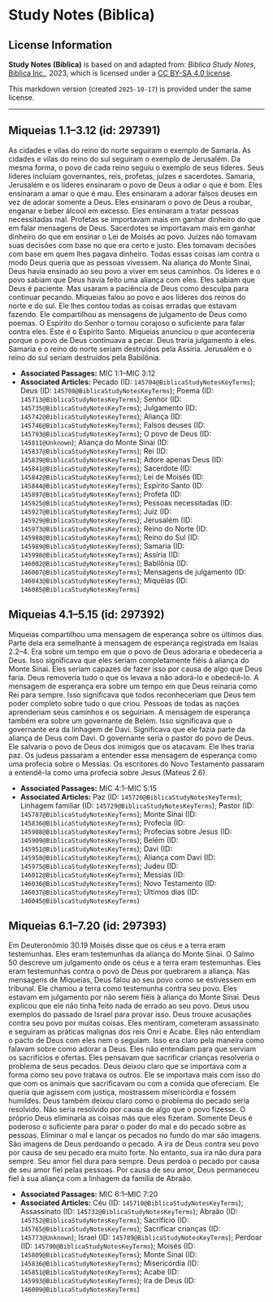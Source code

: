 # Study Notes (Biblica)

## License Information

**Study Notes (Biblica)** is based on and adapted from: _Biblica Study Notes_, [Biblica Inc.](https://www.biblica.com/), 2023, which is licensed under a [CC BY-SA 4.0 license](https://creativecommons.org/licenses/by-sa/4.0/legalcode.en).

This markdown version (created `2025-10-17`) is provided under the same license.



--------------------------------

## Miqueias 1.1–3.12 (id: 297391)

As cidades e vilas do reino do norte seguiram o exemplo de Samaria. As cidades e vilas do reino do sul seguiram o exemplo de Jerusalém. Da mesma forma, o povo de cada reino seguiu o exemplo de seus líderes. Seus líderes incluíam governantes, reis, profetas, juízes e sacerdotes. Samaria, Jerusalém e os líderes ensinaram o povo de Deus a odiar o que é bom. Eles ensinaram a amar o que é mau. Eles ensinaram a adorar falsos deuses em vez de adorar somente a Deus. Eles ensinaram o povo de Deus a roubar, enganar e beber álcool em excesso. Eles ensinaram a tratar pessoas necessitadas mal. Profetas se importavam mais em ganhar dinheiro do que em falar mensagens de Deus. Sacerdotes se importavam mais em ganhar dinheiro do que em ensinar o Lei de Moisés ao povo. Juízes não tomavam suas decisões com base no que era certo e justo. Eles tomavam decisões com base em quem lhes pagava dinheiro. Todas essas coisas iam contra o modo Deus queria que as pessoas vivessem. Na aliança do Monte Sinai, Deus havia ensinado ao seu povo a viver em seus caminhos. Os líderes e o povo sabiam que Deus havia feito uma aliança com eles. Eles sabiam que Deus é paciente. Mas usaram a paciência de Deus como desculpa para continuar pecando. Miqueias falou ao povo e aos líderes dos reinos do norte e do sul. Ele lhes contou todas as coisas erradas que estavam fazendo. Ele compartilhou as mensagens de julgamento de Deus como poemas. O Espírito do Senhor o tornou corajoso o suficiente para falar contra eles. Este é o Espírito Santo. Miqueias anunciou o que aconteceria porque o povo de Deus continuava a pecar. Deus traria julgamento à eles. Samaria e o reino do norte seriam destruídos pela Assíria. Jerusalém e o reino do sul seriam destruídos pela Babilônia.

* **Associated Passages:** MIC 1:1–MIC 3:12
* **Associated Articles:** Pecado (ID: `145704@BiblicaStudyNotesKeyTerms`); Deus (ID: `145708@BiblicaStudyNotesKeyTerms`); Poema (ID: `145713@BiblicaStudyNotesKeyTerms`); Senhor (ID: `145735@BiblicaStudyNotesKeyTerms`); Julgamento (ID: `145742@BiblicaStudyNotesKeyTerms`); Aliança (ID: `145746@BiblicaStudyNotesKeyTerms`); Falsos deuses (ID: `145793@BiblicaStudyNotesKeyTerms`); O povo de Deus (ID: `145811@Unknown`); Aliança do Monte Sinai (ID: `145837@BiblicaStudyNotesKeyTerms`); Rei (ID: `145839@BiblicaStudyNotesKeyTerms`); Adore apenas Deus (ID: `145841@BiblicaStudyNotesKeyTerms`); Sacerdote (ID: `145842@BiblicaStudyNotesKeyTerms`); Lei de Moisés (ID: `145844@BiblicaStudyNotesKeyTerms`); Espírito Santo (ID: `145897@BiblicaStudyNotesKeyTerms`); Profeta (ID: `145925@BiblicaStudyNotesKeyTerms`); Pessoas necessitadas (ID: `145927@BiblicaStudyNotesKeyTerms`); Juiz (ID: `145929@BiblicaStudyNotesKeyTerms`); Jerusalém (ID: `145973@BiblicaStudyNotesKeyTerms`); Reino do Norte (ID: `145988@BiblicaStudyNotesKeyTerms`); Reino do Sul (ID: `145989@BiblicaStudyNotesKeyTerms`); Samaria (ID: `145998@BiblicaStudyNotesKeyTerms`); Assíria (ID: `146002@BiblicaStudyNotesKeyTerms`); Babilônia (ID: `146007@BiblicaStudyNotesKeyTerms`); Mensagens de julgamento (ID: `146043@BiblicaStudyNotesKeyTerms`); Miquéias (ID: `146085@BiblicaStudyNotesKeyTerms`)

## Miqueias 4.1–5.15 (id: 297392)

Miqueias compartilhou uma mensagem de esperança sobre os últimos dias. Parte dela era semelhante à mensagem de esperança registrada em Isaías 2\.2–4\. Era sobre um tempo em que o povo de Deus adoraria e obedeceria a Deus. Isso significava que eles seriam completamente fiéis à aliança do Monte Sinai. Eles seriam capazes de fazer isso por causa de algo que Deus faria. Deus removeria tudo o que os levava a não adorá\-lo e obedecê\-lo. A mensagem de esperança era sobre um tempo em que Deus reinaria como Rei para sempre. Isso significava que todos reconheceriam que Deus tem poder completo sobre tudo o que criou. Pessoas de todas as nações aprenderiam seus caminhos e os seguiriam. A mensagem de esperança também era sobre um governante de Belém. Isso significava que o governante era da linhagem de Davi. Significava que ele fazia parte da aliança de Deus com Davi. O governante seria o pastor do povo de Deus. Ele salvaria o povo de Deus dos inimigos que os atacavam. Ele lhes traria paz. Os judeus passaram a entender essa mensagem de esperança como uma profecia sobre o Messias. Os escritores do Novo Testamento passaram a entendê\-la como uma profecia sobre Jesus (Mateus 2\.6\).

* **Associated Passages:** MIC 4:1–MIC 5:15
* **Associated Articles:** Paz (ID: `145720@BiblicaStudyNotesKeyTerms`); Linhagem familiar (ID: `145729@BiblicaStudyNotesKeyTerms`); Pastor (ID: `145787@BiblicaStudyNotesKeyTerms`); Monte Sinai (ID: `145836@BiblicaStudyNotesKeyTerms`); Profecia (ID: `145908@BiblicaStudyNotesKeyTerms`); Profecias sobre Jesus (ID: `145909@BiblicaStudyNotesKeyTerms`); Belém (ID: `145951@BiblicaStudyNotesKeyTerms`); Davi (ID: `145958@BiblicaStudyNotesKeyTerms`); Aliança com Davi (ID: `145975@BiblicaStudyNotesKeyTerms`); Judeu (ID: `146012@BiblicaStudyNotesKeyTerms`); Messias (ID: `146036@BiblicaStudyNotesKeyTerms`); Novo Testamento (ID: `146037@BiblicaStudyNotesKeyTerms`); Últimos dias (ID: `146045@BiblicaStudyNotesKeyTerms`)

## Miqueias 6.1–7.20 (id: 297393)

Em Deuteronômio 30\.19 Moisés disse que os céus e a terra eram testemunhas. Eles eram testemunhas da aliança do Monte Sinai. O Salmo 50 descreve um julgamento onde os céus e a terra eram testemunhas. Eles eram testemunhas contra o povo de Deus por quebrarem a aliança. Nas mensagens de Miqueias, Deus falou ao seu povo como se estivessem em tribunal. Ele chamou a terra como testemunha contra seu povo. Eles estavam em julgamento por não serem fiéis à aliança do Monte Sinai. Deus explicou que ele não tinha feito nada de errado ao seu povo. Deus usou exemplos do passado de Israel para provar isso. Deus trouxe acusações contra seu povo por muitas coisas. Eles mentiram, cometeram assassinato e seguiram as práticas malignas dos reis Onri e Acabe. Eles não entendiam o pacto de Deus com eles nem o seguiam. Isso era claro pela maneira como falavam sobre como adorar a Deus. Eles não entendiam para que serviam os sacrifícios e ofertas. Eles pensavam que sacrificar crianças resolveria o problema de seus pecados. Deus deixou claro que se importava com a forma como seu povo tratava os outros. Ele se importava mais com isso do que com os animais que sacrificavam ou com a comida que ofereciam. Ele queria que agissem com justiça, mostrassem misericórdia e fossem humildes. Deus também deixou claro como o problema do pecado seria resolvido. Não seria resolvido por causa de algo que o povo fizesse. O próprio Deus eliminaria as coisas más que eles fizeram. Somente Deus é poderoso o suficiente para parar o poder do mal e do pecado sobre as pessoas. Eliminar o mal e lançar os pecados no fundo do mar são imagens. São imagens de Deus perdoando o pecado. A ira de Deus contra seu povo por causa de seu pecado era muito forte. No entanto, sua ira não dura para sempre. Seu amor fiel dura para sempre. Deus perdoa o pecado por causa de seu amor fiel pelas pessoas. Por causa de seu amor, Deus permaneceu fiel à sua aliança com a linhagem da família de Abraão.

* **Associated Passages:** MIC 6:1–MIC 7:20
* **Associated Articles:** Céu (ID: `145710@BiblicaStudyNotesKeyTerms`); Assassinato (ID: `145732@BiblicaStudyNotesKeyTerms`); Abraão (ID: `145752@BiblicaStudyNotesKeyTerms`); Sacrifício (ID: `145765@BiblicaStudyNotesKeyTerms`); Sacrificar crianças (ID: `145773@Unknown`); Israel (ID: `145789@BiblicaStudyNotesKeyTerms`); Perdoar (ID: `145790@BiblicaStudyNotesKeyTerms`); Moisés (ID: `145809@BiblicaStudyNotesKeyTerms`); Monte Sinai (ID: `145836@BiblicaStudyNotesKeyTerms`); Misericórdia (ID: `145851@BiblicaStudyNotesKeyTerms`); Acabe (ID: `145993@BiblicaStudyNotesKeyTerms`); Ira de Deus (ID: `146009@BiblicaStudyNotesKeyTerms`)

